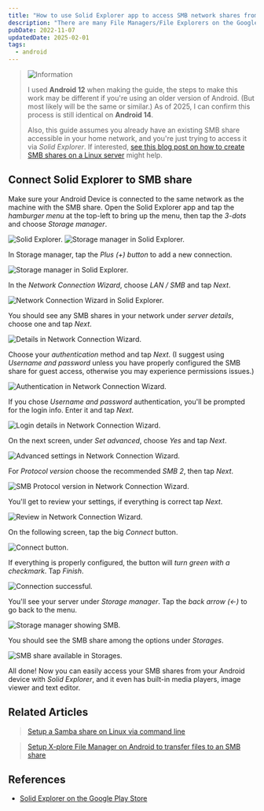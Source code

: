 ```yaml
---
title: "How to use Solid Explorer app to access SMB network shares from an Android device"
description: "There are many File Managers/File Explorers on the Google Play Store, but I wanted to easily access the Samba share on my server while on my home network. Solid Explorer is the solution I went with and it works well, so here is a quick guide to setting it up."
pubDate: 2022-11-07
updatedDate: 2025-02-01
tags:
  - android
---
```


> <img src="/assets/info.svg" class="info" loading="eager" decoding="async" alt="Information">
>
> I used **Android 12** when making the guide, the steps to make this work may be different if you're using an older version of Android. (But most likely will be the same or similar.) As of 2025, I can confirm this process is still identical on **Android 14**.
> 
> Also, this guide assumes you already have an existing SMB share accessible in your home network, and you're just trying to access it via _Solid Explorer_. If interested, <a href="/blog/setup-a-samba-share-on-linux-via-command-line/" target="_blank">see this blog post on how to create SMB shares on a Linux server</a> might help.

## Connect Solid Explorer to SMB share

Make sure your Android Device is connected to the same network as the machine with the SMB share. Open the Solid Explorer app and
tap the _hamburger menu_ at the top-left to bring up the menu, then tap the _3-dots_ and choose _Storage manager_.

![Solid Explorer.](../../img/blog/solidexplorer1.jpg)
![Storage manager in Solid Explorer.](../../img/blog/solidexplorer2.jpg)


In Storage manager, tap the _Plus (+) button_ to add a new connection.

![Storage manager in Solid Explorer.](../../img/blog/solidexplorer3.jpg)

In the _Network Connection Wizard_, choose _LAN / SMB_ and tap _Next_.

![Network Connection Wizard in Solid Explorer.](../../img/blog/solidexplorer4.jpg)

You should see any SMB shares in your network under _server details_, choose one and tap _Next_.

![Details in Network Connection Wizard.](../../img/blog/solidexplorer5.jpg)

Choose your _authentication_ method and tap _Next_. (I suggest using _Username and password_ unless you have properly configured the SMB share for guest access, otherwise you may experience permissions issues.)

![Authentication in Network Connection Wizard.](../../img/blog/solidexplorer6.jpg)

If you chose _Username and password_ authentication, you'll be prompted for the login info. Enter it and tap _Next_.

![Login details in Network Connection Wizard.](../../img/blog/solidexplorer7.jpg)

On the next screen, under _Set advanced_, choose _Yes_ and tap _Next_.

![Advanced settings in Network Connection Wizard.](../../img/blog/solidexplorer8.jpg)

For _Protocol version_ choose the recommended _SMB 2_, then tap _Next_.

![SMB Protocol version in Network Connection Wizard.](../../img/blog/solidexplorer9.jpg)

You'll get to review your settings, if everything is correct tap _Next_.

![Review in Network Connection Wizard.](../../img/blog/solidexplorer10.jpg)

On the following screen, tap the big _Connect_ button.

![Connect button.](../../img/blog/solidexplorer11.jpg)

If everything is properly configured, the button will _turn green with a checkmark_. Tap _Finish_.

![Connection successful.](../../img/blog/solidexplorer12.jpg)

You'll see your server under _Storage manager_. Tap the _back arrow (<-)_ to go back to the menu.

![Storage manager showing SMB.](../../img/blog/solidexplorer13.jpg)

You should see the SMB share among the options under _Storages_.

![SMB share available in Storages.](../../img/blog/solidexplorer14.jpg)

All done! Now you can easily access your SMB shares from your Android device with _Solid Explorer_, and it even has built-in media players, image viewer and text editor.

## Related Articles

> [Setup a Samba share on Linux via command line](/blog/setup-a-samba-share-on-linux-via-command-line/)

> [Setup X-plore File Manager on Android to transfer files to an SMB share](/blog/xplore-android-smb-share/)

## References

- <a href="https://play.google.com/store/apps/details?id=pl.solidexplorer2&hl=en_US&gl=US&pli=1" target="_blank">Solid Explorer on the Google Play Store</a>

